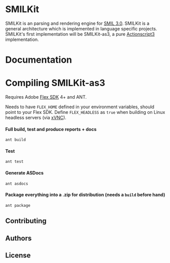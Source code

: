 SMILKit
=======

SMILKit is an parsing and rendering engine for [SMIL 3.0][].  SMILKit is a general architecture which is implemented in language specific projects.  SMILKit's first implementation will be SMILKit-as3, a pure [Actionscript3][] implementation.

Documentation
=============

Compiling SMILKit-as3
=====================

Requires Adobe [Flex SDK][] 4+ and ANT.

Needs to have `FLEX_HOME` defined in your environment variables, should point to your Flex SDK. Define `FLEX_HEADLESS` as `true` when building on Linux headless servers (via [xVNC][]).

#### Full build, test and produce reports + docs

	ant build
	
#### Test

	ant test
	
#### Generate ASDocs

	ant asdocs
	
#### Package everything into a .zip for distribution (needs a `build` before hand)

	ant package
	
Contributing
------------

Authors
-------

License
-------

[SMIL 3.0]: http://www.w3.org/TR/SMIL3/ "SMIL 3.0"
[Actionscript3]: http://en.wikipedia.org/wiki/ActionScript "Actionscript3"
[Flex SDK]: http://opensource.adobe.com/wiki/display/flexsdk/Flex+SDK "Flex SDK"
[DOM Level 2]: http://www.w3.org/TR/2000/REC-DOM-Level-2-Core-20001113/ "W3C DOM Level 2"
[Boston DOM]: http://www.w3.org/TR/smil-boston-dom/cover.html "Boston DOM"
[Xerces Java Parser]: http://xerces.apache.org/xerces-j/apiDocs/index.html "Xerces Java Parser"
[xVNC]: http://xvnc.sourceforge.net/ "xVNC"